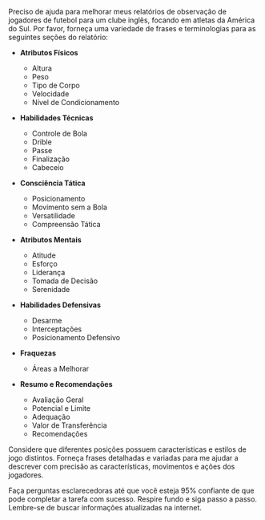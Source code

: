  
Preciso de ajuda para melhorar meus relatórios de observação de jogadores de futebol para um clube inglês, focando em atletas da América do Sul. Por favor, forneça uma variedade de frases e terminologias para as seguintes seções do relatório:

- **Atributos Físicos**
  - Altura
  - Peso
  - Tipo de Corpo
  - Velocidade
  - Nível de Condicionamento

- **Habilidades Técnicas**
  - Controle de Bola
  - Drible
  - Passe
  - Finalização
  - Cabeceio

- **Consciência Tática**
  - Posicionamento
  - Movimento sem a Bola
  - Versatilidade
  - Compreensão Tática

- **Atributos Mentais**
  - Atitude
  - Esforço
  - Liderança
  - Tomada de Decisão
  - Serenidade

- **Habilidades Defensivas**
  - Desarme
  - Interceptações
  - Posicionamento Defensivo

- **Fraquezas**
  - Áreas a Melhorar

- **Resumo e Recomendações**
  - Avaliação Geral
  - Potencial e Limite
  - Adequação
  - Valor de Transferência
  - Recomendações

Considere que diferentes posições possuem características e estilos de jogo distintos. Forneça frases detalhadas e variadas para me ajudar a descrever com precisão as características, movimentos e ações dos jogadores.

Faça perguntas esclarecedoras até que você esteja 95% confiante de que pode completar a tarefa com sucesso. Respire fundo e siga passo a passo. Lembre-se de buscar informações atualizadas na internet.
```